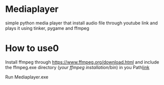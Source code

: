 # Mediaplayer
simple python media player that install audio file through youtube link and plays it using tinker, pygame and ffmpeg

# How to use0
Install ffmpeg through https://www.ffmpeg.org/download.html and include the ffmpeg.exe directory (*your ffmpeg installation*/bin) in you Path[link](https://www.architectryan.com/2018/03/17/add-to-the-path-on-windows-10/)

Run Mediaplayer.exe
